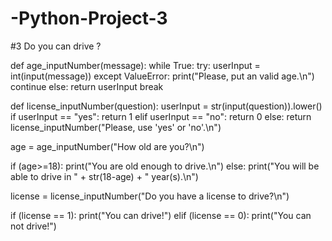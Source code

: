 # -Python-Project-3
#3 Do you can drive ? 

def age_inputNumber(message):
  while True:
    try:
       userInput = int(input(message))
    except ValueError:
       print("Please, put an valid age.\n")
       continue
    else:
       return userInput
       break

def license_inputNumber(question):
    userInput = str(input(question)).lower()
    if userInput == "yes":
        return 1
    elif userInput == "no":
        return 0
    else:
        return license_inputNumber("Please, use 'yes' or 'no'.\n")

age = age_inputNumber("How old are you?\n")

if (age>=18):
    print("You are old enough to drive.\n")
else:
    print("You will be able to drive in " + str(18-age) + " year(s).\n")


license = license_inputNumber("Do you have a license to drive?\n")

if (license == 1):
    print("You can drive!")
elif (license == 0):
    print("You can not drive!")
